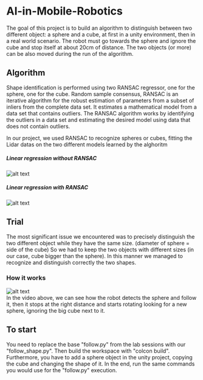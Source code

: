# AI-in-Mobile-Robotics
The goal of this project is to build an algorithm to distinguish between two different object: a sphere and a cube, at first in a unity environment, then in a real world scenario.
The robot must go towards the sphere and ignore the cube and stop itself at about 20cm of distance.
The two objects (or more) can be also moved during the run of the algorithm.

## Algorithm
Shape identification is performed using two RANSAC regressor, one for the sphere, one for the cube.
Random sample consensus, RANSAC is an iterative algorithm for the robust estimation of parameters from a subset of inliers from the complete data set.
It estimates a mathematical model from a data set that contains outliers. The RANSAC algorithm works by identifying the outliers in a data set and estimating the desired model using data that does not contain outliers.

In our project, we used RANSAC to recognize spheres or cubes, fitting the Lidar datas on the two different models learned by the alghoritm

##### Linear regression without RANSAC
![alt text](https://pyihub.org/wp-content/uploads/2023/12/linear-regression-vs.png)
##### Linear regression with RANSAC
![alt text](https://pyihub.org/wp-content/uploads/2023/12/ransac-model.png)


## Trial
The most significant issue we encountered was to precisely distinguish the two different object while they have the same size. (diameter of sphere = side of the cube)
So we had to keep the two objects with different sizes (in our case, cube bigger than the sphere).
In this manner we managed to recognize and distinguish correctly the two shapes.

### How it works
![alt text](https://i.giphy.com/media/v1.Y2lkPTc5MGI3NjExM2twdGhmMjUycWRndHlzam1nZGFlZGhzYnF2aWt5czA5YWhmNmE5ZyZlcD12MV9pbnRlcm5hbF9naWZfYnlfaWQmY3Q9Zw/FYT7vHOQgI7f3yWSoN/giphy.gif)   
In the video above, we can see how the robot detects the sphere and follow it, then it stops at the right distance and starts rotating looking for a new sphere, ignoring the big cube next to it.

## To start
You need to replace the base "follow.py" from the lab sessions with our "follow_shape.py".
Then build the workspace with "colcon build".
Furthermore, you have to add a sphere object in the unity project, copying the cube and changing the shape of it.
In the end, run the same commands you would use for the "follow.py" execution.
